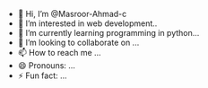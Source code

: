 - 👋 Hi, I’m @Masroor-Ahmad-c
- 👀 I’m interested in web development..
- 🌱 I’m currently learning programming in python...
- 💞️ I’m looking to collaborate on ...
- 📫 How to reach me ...
- 😄 Pronouns: ...
- ⚡ Fun fact: ...

<!---
Masroor-Ahmad-c/Masroor-Ahmad-c is a ✨ special ✨ repository because its `README.md` (this file) appears on your GitHub profile.
You can click the Preview link to take a look at your changes.
--->
